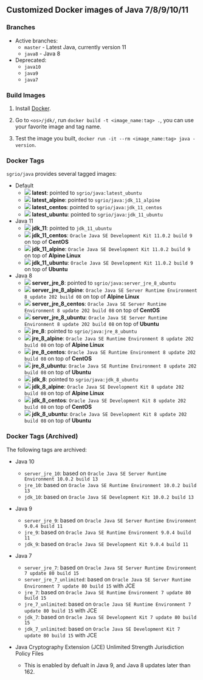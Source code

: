 ## Customized Docker images of Java 7/8/9/10/11

### Branches

* Active branches:
  * `master` - Latest Java, currently version 11
  * `java8` - Java 8
* Deprecated:
  * `java10`
  * `java9`
  * `java7`

### Build Images

1. Install [Docker](https://www.docker.com/).

2. Go to `<os>/jdk/`, run `docker build -t <image_name:tag> .`, you can use your favorite image and tag name.

3. Test the image you built, `docker run -it --rm <image_name:tag> java -version`.

### Docker Tags

`sgrio/java` provides several tagged images:

* Default
  * [![](https://images.microbadger.com/badges/image/sgrio/java.svg)](https://microbadger.com/images/sgrio/java) **latest**: pointed to `sgrio/java:latest_ubuntu`
  * [![](https://images.microbadger.com/badges/image/sgrio/java:latest_alpine.svg)](https://microbadger.com/images/sgrio/java:latest_alpine) **latest_alpine**: pointed to `sgrio/java:jdk_11_alpine`
  * [![](https://images.microbadger.com/badges/image/sgrio/java:latest_centos.svg)](https://microbadger.com/images/sgrio/java:latest_centos) **latest_centos**: pointed to `sgrio/java:jdk_11_centos`
  * [![](https://images.microbadger.com/badges/image/sgrio/java:latest_ubuntu.svg)](https://microbadger.com/images/sgrio/java:latest_ubuntu) **latest_ubuntu**: pointed to `sgrio/java:jdk_11_ubuntu`
* Java 11
  * [![](https://images.microbadger.com/badges/image/sgrio/java:jdk_11.svg)](https://microbadger.com/images/sgrio/java:jdk_11) **jdk_11**: pointed to `jdk_11_ubuntu`
  * [![](https://images.microbadger.com/badges/image/sgrio/java:jdk_11_centos.svg)](https://microbadger.com/images/sgrio/java:jdk_11_centos) **jdk_11_centos**: `Oracle Java SE Development Kit 11.0.2 build 9` on top of **CentOS**
  * [![](https://images.microbadger.com/badges/image/sgrio/java:jdk_11_alpine.svg)](https://microbadger.com/images/sgrio/java:jdk_11_alpine) **jdk_11_alpine**: `Oracle Java SE Development Kit 11.0.2 build 9` on top of **Alpine Linux**
  * [![](https://images.microbadger.com/badges/image/sgrio/java:jdk_11_ubuntu.svg)](https://microbadger.com/images/sgrio/java:jdk_11_ubuntu) **jdk_11_ubuntu**: `Oracle Java SE Development Kit 11.0.2 build 9` on top of **Ubuntu**
* Java 8
  * [![](https://images.microbadger.com/badges/image/sgrio/java:server_jre_8.svg)](https://microbadger.com/images/sgrio/java:server_jre_8) **server_jre_8**: pointed to `sgrio/java:server_jre_8_ubuntu`
  * [![](https://images.microbadger.com/badges/image/sgrio/java:server_jre_8_alpine.svg)](https://microbadger.com/images/sgrio/java:server_jre_8_alpine) **server_jre_8_alpine**: `Oracle Java SE Server Runtime Environment 8 update 202 build 08` on top of **Alpine Linux**
  * [![](https://images.microbadger.com/badges/image/sgrio/java:server_jre_8_centos.svg)](https://microbadger.com/images/sgrio/java:server_jre_8_centos) **server_jre_8_centos**: `Oracle Java SE Server Runtime Environment 8 update 202 build 08` on top of **CentOS**
  * [![](https://images.microbadger.com/badges/image/sgrio/java:server_jre_8_ubuntu.svg)](https://microbadger.com/images/sgrio/java:server_jre_8_ubuntu) **server_jre_8_ubuntu**: `Oracle Java SE Server Runtime Environment 8 update 202 build 08` on top of **Ubuntu**
  * [![](https://images.microbadger.com/badges/image/sgrio/java:jre_8.svg)](https://microbadger.com/images/sgrio/java:jre_8) **jre_8**: pointed to `sgrio/java:jre_8_ubuntu`
  * [![](https://images.microbadger.com/badges/image/sgrio/java:jre_8_alpine.svg)](https://microbadger.com/images/sgrio/java:jre_8_alpine) **jre_8_alpine**: `Oracle Java SE Runtime Environment 8 update 202 build 08` on top of **Alpine Linux**
  * [![](https://images.microbadger.com/badges/image/sgrio/java:jre_8_centos.svg)](https://microbadger.com/images/sgrio/java:jre_8_centos) **jre_8_centos**: `Oracle Java SE Runtime Environment 8 update 202 build 08` on top of **CentOS**
  * [![](https://images.microbadger.com/badges/image/sgrio/java:jre_8_ubuntu.svg)](https://microbadger.com/images/sgrio/java:jre_8_ubuntu) **jre_8_ubuntu**: `Oracle Java SE Runtime Environment 8 update 202 build 08` on top of **Ubuntu**
  * [![](https://images.microbadger.com/badges/image/sgrio/java:jdk_8.svg)](https://microbadger.com/images/sgrio/java:jdk_8) **jdk_8**: pointed to `sgrio/java:jdk_8_ubuntu`
  * [![](https://images.microbadger.com/badges/image/sgrio/java:jdk_8_alpine.svg)](https://microbadger.com/images/sgrio/java:jdk_8_alpine) **jdk_8_alpine**: `Oracle Java SE Development Kit 8 update 202 build 08` on top of **Alpine Linux**
  * [![](https://images.microbadger.com/badges/image/sgrio/java:jdk_8_centos.svg)](https://microbadger.com/images/sgrio/java:jdk_8_centos) **jdk_8_centos**: `Oracle Java SE Development Kit 8 update 202 build 08` on top of **CentOS**
  * [![](https://images.microbadger.com/badges/image/sgrio/java:jdk_8_ubuntu.svg)](https://microbadger.com/images/sgrio/java:jdk_8_ubuntu) **jdk_8_ubuntu**: `Oracle Java SE Development Kit 8 update 202 build 08` on top of **Ubuntu**

### Docker Tags (Archived)

The following tags are archived:

* Java 10
  * `server_jre_10`: based on `Oracle Java SE Server Runtime Environment 10.0.2 build 13`
  * `jre_10`: based on `Oracle Java SE Runtime Environment 10.0.2 build 13`
  * `jdk_10`: based on `Oracle Java SE Development Kit 10.0.2 build 13`
* Java 9
  * `server_jre_9`: based on `Oracle Java SE Server Runtime Environment 9.0.4 build 11`
  * `jre_9`: based on `Oracle Java SE Runtime Environment 9.0.4 build 11`
  * `jdk_9`: based on `Oracle Java SE Development Kit 9.0.4 build 11`
* Java 7
  * `server_jre_7`: based on `Oracle Java SE Server Runtime Environment 7 update 80 build 15`
  * `server_jre_7_unlimited`: based on `Oracle Java SE Server Runtime Environment 7 update 80 build 15` with JCE
  * `jre_7`: based on `Oracle Java SE Runtime Environment 7 update 80 build 15`
  * `jre_7_unlimited`: based on `Oracle Java SE Runtime Environment 7 update 80 build 15` with JCE
  * `jdk_7`: based on `Oracle Java SE Development Kit 7 update 80 build 15`
  * `jdk_7_unlimited`: based on `Oracle Java SE Development Kit 7 update 80 build 15` with JCE

* Java Cryptography Extension (JCE) Unlimited Strength Jurisdiction Policy Files
  * This is enabled by defualt in Java 9, and Java 8 updates later than 162.



